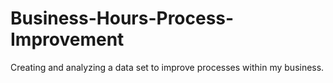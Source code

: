 # Business-Hours-Process-Improvement
Creating and analyzing a data set to improve processes within my business.
